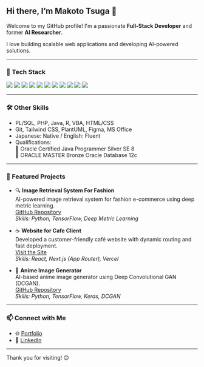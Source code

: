 ## Hi there, I’m Makoto Tsuga 👋

Welcome to my GitHub profile! I'm a passionate **Full-Stack Developer** and former **AI Researcher**.

I love building scalable web applications and developing AI-powered solutions.

---

### 🚀 Tech Stack
<p>
  <img src="https://img.shields.io/badge/TypeScript-3178C6?style=for-the-badge&logo=typescript&logoColor=white" />
  <img src="https://img.shields.io/badge/React-61DAFB?style=for-the-badge&logo=react&logoColor=white" />
  <img src="https://img.shields.io/badge/Next.js-000000?style=for-the-badge&logo=nextdotjs&logoColor=white" />
  <img src="https://img.shields.io/badge/Laravel-FF2D20?style=for-the-badge&logo=laravel&logoColor=white" />
  <img src="https://img.shields.io/badge/Python-3776AB?style=for-the-badge&logo=python&logoColor=white" />
  <img src="https://img.shields.io/badge/TensorFlow-FF6F00?style=for-the-badge&logo=tensorflow&logoColor=white" />
  <img src="https://img.shields.io/badge/Docker-2496ED?style=for-the-badge&logo=docker&logoColor=white" />
  <img src="https://img.shields.io/badge/Azure-0078D4?style=for-the-badge&logo=microsoftazure&logoColor=white" />
  <img src="https://img.shields.io/badge/Supabase-3ECF8E?style=for-the-badge&logo=supabase&logoColor=white" />
  <img src="https://img.shields.io/badge/MySQL-4479A1?style=for-the-badge&logo=mysql&logoColor=white" />
  <img src="https://img.shields.io/badge/PostgreSQL-4169E1?style=for-the-badge&logo=postgresql&logoColor=white" />
</p>

---

### 🛠️ Other Skills
- PL/SQL, PHP, Java, R, VBA, HTML/CSS
- Git, Tailwind CSS, PlantUML, Figma, MS Office
- Japanese: Native / English: Fluent
- Qualifications:  
  🥈 Oracle Certified Java Programmer Silver SE 8  
  🥉 ORACLE MASTER Bronze Oracle Database 12c

---

### 📂 Featured Projects

- 🔍 **Image Retrieval System For Fashion**  
  AI-powered image retrieval system for fashion e-commerce using deep metric learning.  
  [GitHub Repository](https://github.com/makoto0825/image_retrieval)  
  *Skills: Python, TensorFlow, Deep Metric Learning*

- ☕ **Website for Cafe Client**  
  Developed a customer-friendly café website with dynamic routing and fast deployment.  
  [Visit the Site](https://www.cafesylph.com/en)  
  *Skills: React, Next.js (App Router), Vercel*

- 🎨 **Anime Image Generator**  
  AI-based anime image generator using Deep Convolutional GAN (DCGAN).  
  [GitHub Repository](https://github.com/makoto0825/Image-Generation-by-DCGAN)  
  *Skills: Python, TensorFlow, Keras, DCGAN*

---

### 📫 Connect with Me
- 🌐 [Portfolio](https://www.makototsugaportfolio.com/)
- 💼 [LinkedIn](https://www.linkedin.com/in/makoto-tsuga-a19464252)

---

Thank you for visiting! 😊
